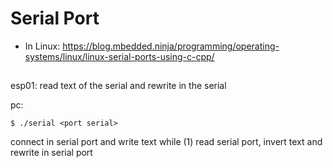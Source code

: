 # Serial Port

- In Linux: https://blog.mbedded.ninja/programming/operating-systems/linux/linux-serial-ports-using-c-cpp/ 

##

esp01: 
read text of the serial and rewrite in the serial

pc:
```
$ ./serial <port serial>
```

connect in serial port and write text
while (1)
    read serial port, invert text and rewrite in serial port